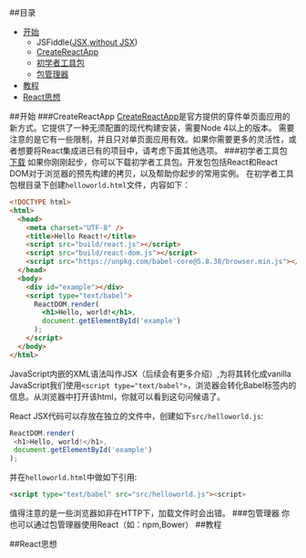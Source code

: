 ##目录
* [开始](#开始)
  * JSFiddle([JSX](https://jsfiddle.net/reactjs/69z2wepo/),[without JSX](https://jsfiddle.net/reactjs/5vjqabv3/))
  * [CreateReactApp](#createreactapp)
  * [初学者工具包](#初学者工具包)
  * [包管理器](#包管理器)
* [教程](#教程)
* [React思想](#react思想)

##开始
###CreateReactApp
[CreateReactApp](https://github.com/facebookincubator/create-react-app)是官方提供的穿件单页面应用的新方式。它提供了一种无须配置的现代构建安装，需要Node 4以上的版本。
需要注意的是它有一些限制，并且只对单页面应用有效。如果你需要更多的灵活性，或者想要将React集成进已有的项目中，请考虑下面其他选项。
###初学者工具包
[下载](https://facebook.github.io/react/downloads.html)
如果你刚刚起步，你可以下载初学者工具包。开发包包括React和React DOM对于浏览器的预先构建的拷贝，以及帮助你起步的常用实例。
在初学者工具包根目录下创建`helloworld.html`文件，内容如下：
```html
<!DOCTYPE html>
<html>
  <head>
    <meta charset="UTF-8" />
    <title>Hello React!</title>
    <script src="build/react.js"></script>
    <script src="build/react-dom.js"></script>
    <script src="https://unpkg.com/babel-core@5.8.38/browser.min.js"></script>
  </head>
  <body>
    <div id="example"></div>
    <script type="text/babel">
      ReactDOM.render(
        <h1>Hello, world!</h1>,
        document.getElementById('example')
      );
    </script>
  </body>
</html>
```
JavaScript内嵌的XML语法叫作JSX（后续会有更多介绍）,为将其转化成vanilla JavaScript我们使用`<script type="text/babel">`，浏览器会转化Babel标签内的信息。从浏览器中打开该html，你就可以看到这句问候语了。

React JSX代码可以存放在独立的文件中，创建如下`src/helloworld.js`:
```js
ReactDOM.render(
 <h1>Hello, world!</h1>,
 document.getElementById('example')
);
```
并在`helloworld.html`中做如下引用:
```html
<script type="text/babel" src="src/helloworld.js"><script>
```
值得注意的是一些浏览器如非在HTTP下，加载文件时会出错。
###包管理器
你也可以通过包管理器使用React（如：npm,Bower）
##教程

##React思想
